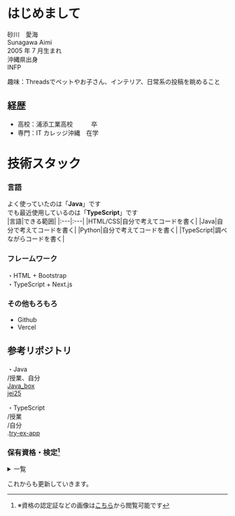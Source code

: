# はじめまして
  
砂川　愛海  
Sunagawa Aimi  
2005 年 7 月生まれ  
沖縄県出身  
INFP  
  
趣味：Threadsでペットやお子さん、インテリア、日常系の投稿を眺めること  
  
## 経歴
- 高校：浦添工業高校　　　卒
- 専門：IT カレッジ沖縄　在学

# 技術スタック
### 言語
よく使っていたのは「**Java**」です  
でも最近使用しているのは「**TypeScript**」です  
|言語|できる範囲|
|:---|:---|
|HTML/CSS|自分で考えてコードを書く|
|Java|自分で考えてコードを書く|
|Python|自分で考えてコードを書く|
|TypeScript|調べながらコードを書く|

### フレームワーク
・HTML + Bootstrap  
・TypeScript + Next.js  

### その他もろもろ
- Github
- Vercel
  
## 参考リポジトリ  
・Java  
/授業、自分  
[Java_box](https://github.com/itc-s24016/Java_box)  
[jei25](https://github.com/itc-s24016/jei25)  

・TypeScript  
/授業  
/自分  
.[try-ex-app](https://github.com/itc-s24016/try-ex-app)  
  
### 保有資格・検定[^1]
<details><summary>一覧</summary><div>  

- パソコン利用技術検定　１級
- 情報技術検定　２級
- 情報処理技能検定　３級
- ものつくりマイスター　電子機器組み立て講習会（３級）
- SEA/J 情報セキュリティ技術認定　基礎コース
- CompTIA IT Fundamentals(ITF+)
- インターネット検定 .com Master BASIC
- LinuC Level1 Exam 101(Version 10.0)
- サーティファイ　実践プログラミング技術者試験　 Python 部門　 Bronze
- サーティファイ　 Java プログラミング能力認定試験　 3 級  
</div></details>  

これからも更新していきます。  
[^1]: ※資格の認定証などの画像は[こちら](./images/qualification/)から閲覧可能です

